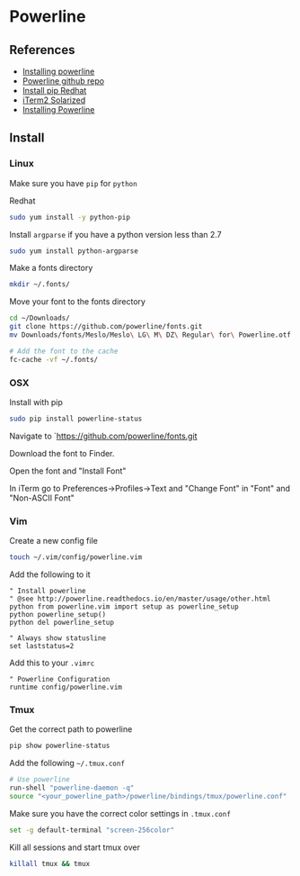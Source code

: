 Powerline
=========

References
-----------
* [Installing powerline](https://powerline.readthedocs.io/en/latest/installation.html)
* [Powerline github repo](https://github.com/powerline/powerline)
* [Install pip Redhat](http://sharadchhetri.com/2014/05/30/install-pip-centos-rhel-ubuntu-debian/)
* [iTerm2 Solarized](https://gist.github.com/kevin-smets/8568070)
* [Installing Powerline](http://askubuntu.com/questions/283908/how-can-i-install-and-use-powerline-plugin)

Install
-------
### Linux
Make sure you have `pip` for `python`

Redhat
```zsh
sudo yum install -y python-pip
```

Install `argparse` if you have a python version less than 2.7
```zsh
sudo yum install python-argparse
```

Make a fonts directory
```zsh
mkdir ~/.fonts/
```

Move your font to the fonts directory
```zsh
cd ~/Downloads/
git clone https://github.com/powerline/fonts.git
mv Downloads/fonts/Meslo/Meslo\ LG\ M\ DZ\ Regular\ for\ Powerline.otf .fonts

# Add the font to the cache
fc-cache -vf ~/.fonts/
```

### OSX

Install with pip

```zsh
sudo pip install powerline-status
```

Navigate to `https://github.com/powerline/fonts.git

Download the font to Finder.

Open the font and "Install Font"

In iTerm go to Preferences->Profiles->Text and "Change Font" in "Font" and "Non-ASCII Font"

### Vim
Create a new config file
```zsh
touch ~/.vim/config/powerline.vim
```

Add the following to it
```VimL
" Install powerline
" @see http://powerline.readthedocs.io/en/master/usage/other.html
python from powerline.vim import setup as powerline_setup
python powerline_setup()
python del powerline_setup

" Always show statusline
set laststatus=2
```

Add this to your `.vimrc`
```VimL
" Powerline Configuration
runtime config/powerline.vim
```

### Tmux
Get the correct path to powerline

```zsh
pip show powerline-status
```

Add the following  `~/.tmux.conf`

```zsh
# Use powerline
run-shell "powerline-daemon -q"
source "<your_powerline_path>/powerline/bindings/tmux/powerline.conf"
```

Make sure you have the correct color settings in `.tmux.conf`

```zsh
set -g default-terminal "screen-256color"
```

Kill all sessions and start tmux over

```zsh
killall tmux && tmux
```
